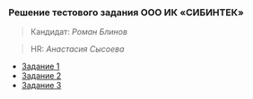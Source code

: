 ### Решение тестового задания ООО ИК «СИБИНТЕК»

> Кандидат: *Роман Блинов*

> HR: *Анастасия Сысоева*

* [Задание 1](https://github.com/RB-PRO/sibintek/tree/task1)
* [Задание 2](https://github.com/RB-PRO/sibintek/tree/task2)
* [Задание 3](https://github.com/RB-PRO/sibintek/tree/task3)
